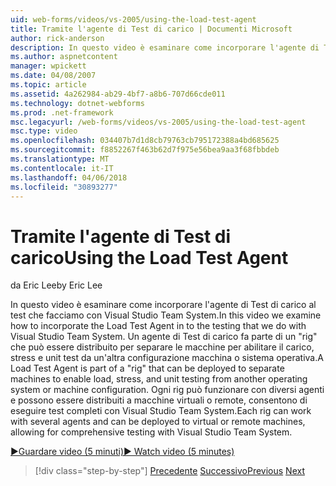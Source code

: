 ```yaml
---
uid: web-forms/videos/vs-2005/using-the-load-test-agent
title: Tramite l'agente di Test di carico | Documenti Microsoft
author: rick-anderson
description: In questo video è esaminare come incorporare l'agente di Test di carico al test che facciamo con Visual Studio Team System. Un agente di Test di carico fa parte di un '...
ms.author: aspnetcontent
manager: wpickett
ms.date: 04/08/2007
ms.topic: article
ms.assetid: 4a262984-ab29-4bf7-a8b6-707d66cde011
ms.technology: dotnet-webforms
ms.prod: .net-framework
msc.legacyurl: /web-forms/videos/vs-2005/using-the-load-test-agent
msc.type: video
ms.openlocfilehash: 034407b7d1d8cb79763cb795172388a4bd685625
ms.sourcegitcommit: f8852267f463b62d7f975e56bea9aa3f68fbbdeb
ms.translationtype: MT
ms.contentlocale: it-IT
ms.lasthandoff: 04/06/2018
ms.locfileid: "30893277"
---
```

<a name="using-the-load-test-agent"></a><span data-ttu-id="91ced-104">Tramite l'agente di Test di carico</span><span class="sxs-lookup"><span data-stu-id="91ced-104">Using the Load Test Agent</span></span>
====================
<span data-ttu-id="91ced-105">da Eric Lee</span><span class="sxs-lookup"><span data-stu-id="91ced-105">by Eric Lee</span></span>

<span data-ttu-id="91ced-106">In questo video è esaminare come incorporare l'agente di Test di carico al test che facciamo con Visual Studio Team System.</span><span class="sxs-lookup"><span data-stu-id="91ced-106">In this video we examine how to incorporate the Load Test Agent in to the testing that we do with Visual Studio Team System.</span></span> <span data-ttu-id="91ced-107">Un agente di Test di carico fa parte di un "rig" che può essere distribuito per separare le macchine per abilitare il carico, stress e unit test da un'altra configurazione macchina o sistema operativa.</span><span class="sxs-lookup"><span data-stu-id="91ced-107">A Load Test Agent is part of a "rig" that can be deployed to separate machines to enable load, stress, and unit testing from another operating system or machine configuration.</span></span> <span data-ttu-id="91ced-108">Ogni rig può funzionare con diversi agenti e possono essere distribuiti a macchine virtuali o remote, consentono di eseguire test completi con Visual Studio Team System.</span><span class="sxs-lookup"><span data-stu-id="91ced-108">Each rig can work with several agents and can be deployed to virtual or remote machines, allowing for comprehensive testing with Visual Studio Team System.</span></span>

[<span data-ttu-id="91ced-109">&#9654;Guardare video (5 minuti)</span><span class="sxs-lookup"><span data-stu-id="91ced-109">&#9654; Watch video (5 minutes)</span></span>](https://channel9.msdn.com/Blogs/ASP-NET-Site-Videos/using-the-load-test-agent)

> [!div class="step-by-step"]
> <span data-ttu-id="91ced-110">[Precedente](the-effects-of-caching.md)
> [Successivo](the-effects-of-viewstate.md)</span><span class="sxs-lookup"><span data-stu-id="91ced-110">[Previous](the-effects-of-caching.md)
[Next](the-effects-of-viewstate.md)</span></span>
